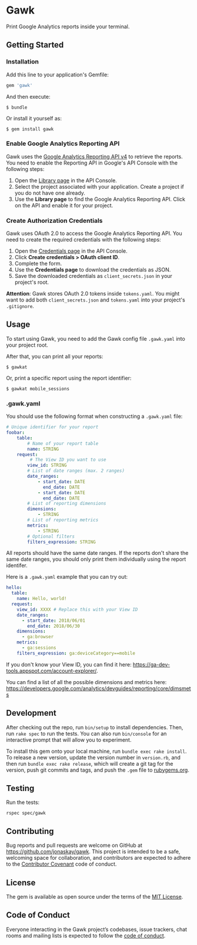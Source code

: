 # Gawk

Print Google Analytics reports inside your terminal.

## Getting Started

### Installation

Add this line to your application's Gemfile:

```ruby
gem 'gawk'
```

And then execute:

    $ bundle

Or install it yourself as:

    $ gem install gawk

### Enable Google Analytics Reporting API

Gawk uses the [Google Analytics Reporting API v4](https://developers.google.com/analytics/devguides/reporting/core/v4/) to retrieve the reports. You need to enable the Reporting API in Google's API Console with the following steps:

1. Open the [Library page](https://console.developers.google.com/apis/library) in the API Console.
2. Select the project associated with your application. Create a project if you do not have one already.
3. Use the **Library page** to find the Google Analytics Reporting API. Click on the API and enable it for your project.

### Create Authorization Credentials

Gawk uses OAuth 2.0 to access the Google Analytics Reporting API. You need to create the required credentials with the following steps:

1. Open the [Credentials page](https://console.developers.google.com/apis/credentials) in the API Console.
2. Click **Create credentials > OAuth client ID**.
3. Complete the form.
4. Use the **Credentials page** to download the credentials as JSON.
5. Save the downloaded credentials as `client_secrets.json` in your project's root.

**Attention**: Gawk stores OAuth 2.0 tokens inside `tokens.yaml`. You might want to add both `client_secrets.json` and `tokens.yaml` into your project's `.gitignore`.

## Usage

To start using Gawk, you need to add the Gawk config file `.gawk.yaml` into your project root.

After that, you can print all your reports:

    $ gawkat

Or, print a specific report using the report identifier:

    $ gawkat mobile_sessions

### .gawk.yaml

You should use the following format when constructing a `.gawk.yaml` file:

```yaml
# Unique identifier for your report
foobar:
    table:
        # Name of your report table
        name: STRING
    request:
         # The View ID you want to use
        view_id: STRING
        # List of date ranges (max. 2 ranges)
        date_ranges:
            - start_date: DATE
              end_date: DATE
            - start_date: DATE
              end_date: DATE
        # List of reporting dimensions
        dimensions:
            - STRING
        # List of reporting metrics
        metrics:
            - STRING
        # Optional filters
        filters_expression: STRING
```

All reports should have the same date ranges. If the reports don't share the same date ranges, you should only print them individually using the report identifer.

Here is a `.gawk.yaml` example that you can try out:

```yaml
hello:
  table:
    name: Hello, world!
  request:
    view_id: XXXX # Replace this with your View ID
    date_ranges:
      - start_date: 2018/06/01
        end_date: 2018/06/30
    dimensions:
      - ga:browser
    metrics:
      - ga:sessions
    filters_expression: ga:deviceCategory==mobile
```


If you don't know your View ID, you can find it here: https://ga-dev-tools.appspot.com/account-explorer/.

You can find a list of all the possible dimensions and metrics here: https://developers.google.com/analytics/devguides/reporting/core/dimsmets


##

## Development

After checking out the repo, run `bin/setup` to install dependencies. Then, run `rake spec` to run the tests. You can also run `bin/console` for an interactive prompt that will allow you to experiment.

To install this gem onto your local machine, run `bundle exec rake install`. To release a new version, update the version number in `version.rb`, and then run `bundle exec rake release`, which will create a git tag for the version, push git commits and tags, and push the `.gem` file to [rubygems.org](https://rubygems.org).

## Testing

Run the tests:

```
rspec spec/gawk
```

## Contributing

Bug reports and pull requests are welcome on GitHub at https://github.com/jonaskay/gawk. This project is intended to be a safe, welcoming space for collaboration, and contributors are expected to adhere to the [Contributor Covenant](http://contributor-covenant.org) code of conduct.

## License

The gem is available as open source under the terms of the [MIT License](https://opensource.org/licenses/MIT).

## Code of Conduct

Everyone interacting in the Gawk project’s codebases, issue trackers, chat rooms and mailing lists is expected to follow the [code of conduct](https://github.com/[USERNAME]/gawk/blob/master/CODE_OF_CONDUCT.md).
